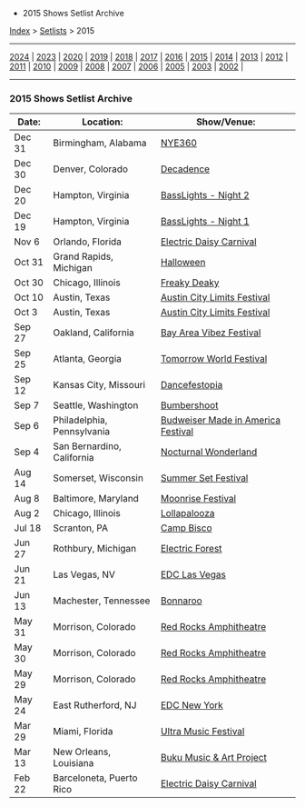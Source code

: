   * 2015 Shows Setlist Archive

[Index](https://www.reddit.com/r/bassnectar/wiki/index) >
[Setlists](https://www.reddit.com/r/bassnectar/wiki/interactive/setlists) >
2015

* * *

[2024](./2024.md) | [2023](./2023.md) | [2020](./2020.md) | [2019](./2019.md) | [2018](./2018.md) | [2017](./2017.md) | [2016](./2016.md) | [2015](./2015.md) | [2014](./2014.md) | [2013](./2013.md) | [2012](./2012.md) | [2011](./2011.md) | [2010](./2010.md) | [2009](./2009.md) | [2008](./2008.md) | [2007](./2007.md) | [2006](./2006.md) | [2005](./2005.md) | [2003](./2003.md) | [2002](./2002.md) | 

* * *

### 2015 Shows Setlist Archive

Date: | Location: | Show/Venue:  
---|---|---  
Dec 31 | Birmingham, Alabama | [NYE360](./2015/NYE.md)  
Dec 30 | Denver, Colorado | [Decadence](./2015/Decadence.md)  
Dec 20 | Hampton, Virginia | [BassLights - Night 2](./2015/Basslights_night2.md)  
Dec 19 | Hampton, Virginia | [BassLights - Night 1](./2015/Basslights_night1.md)  
Nov 6 | Orlando, Florida | [Electric Daisy Carnival](./2015/EDCOrlando.md)  
Oct 31 | Grand Rapids, Michigan | [Halloween](./2015/Halloween.md)  
Oct 30 | Chicago, Illinois | [Freaky Deaky](./2015/FreakyDeaky.md)  
Oct 10 | Austin, Texas | [Austin City Limits Festival](./2015/AustinWk2.md)  
Oct 3 | Austin, Texas | [Austin City Limits Festival](./2015/AustinWk1.md)  
Sep 27 | Oakland, California | [Bay Area Vibez Festival](./2015/BayAreaVibes.md)  
Sep 25 | Atlanta, Georgia | [Tomorrow World Festival](./2015/TomorrowWorld.md)  
Sep 12 | Kansas City, Missouri | [Dancefestopia](./2015/Dancefestopia.md)  
Sep 7 | Seattle, Washington | [Bumbershoot](./2015/Bumbershoot.md)  
Sep 6 | Philadelphia, Pennsylvania | [Budweiser Made in America Festival](./2015/MIA.md)  
Sep 4 | San Bernardino, California | [Nocturnal Wonderland](./2015/NocturnalWonderland.md)  
Aug 14 | Somerset, Wisconsin | [Summer Set Festival](./2015/SummerSet.md)  
Aug 8 | Baltimore, Maryland | [Moonrise Festival](./2015/Moonrise.md)  
Aug 2 | Chicago, Illinois | [Lollapalooza](./2015/Lollapalooza.md)  
Jul 18 | Scranton, PA | [Camp Bisco](./2015/CampBisco.md)  
Jun 27 | Rothbury, Michigan | [Electric Forest](./2015/electricforest.md)  
Jun 21 | Las Vegas, NV | [EDC Las Vegas](./2015/edclasvegas.md)  
Jun 13 | Machester, Tennessee | [Bonnaroo](./2015/Bonnaroo.md)  
May 31 | Morrison, Colorado | [Red Rocks Amphitheatre](./2015/RedRocks3.md)  
May 30 | Morrison, Colorado | [Red Rocks Amphitheatre](./2015/RedRocks2.md)  
May 29 | Morrison, Colorado | [Red Rocks Amphitheatre](./2015/RedRocks1.md)  
May 24 | East Rutherford, NJ | [EDC New York](./2015/edcny.md)  
Mar 29 | Miami, Florida | [Ultra Music Festival](./2015/Ultra.md)  
Mar 13 | New Orleans, Louisiana | [Buku Music & Art Project](./2015/Buku.md)  
Feb 22 | Barceloneta, Puerto Rico | [Electric Daisy Carnival](./2015/EDCPuertoRico.md)

